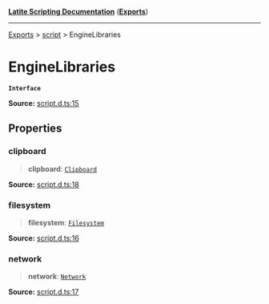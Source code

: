 [**Latite Scripting Documentation**](../../README.md) ([**Exports**](../../exports.md))

---

[Exports](../../exports.md) > [script](../index.md) > EngineLibraries

# EngineLibraries

**`Interface`**

**Source:** [script.d.ts:15](https://github.com/LatiteScripting/latitescripting.github.io/blob/a89f467/definitions/script.d.ts#L15)

## Properties

### clipboard

> **clipboard**: [`Clipboard`](../../module.lib_clipboard/namespaces/namespace.include/interfaces/interface.Clipboard.md)

**Source:** [script.d.ts:18](https://github.com/LatiteScripting/latitescripting.github.io/blob/a89f467/definitions/script.d.ts#L18)

### filesystem

> **filesystem**: [`Filesystem`](../../module.lib_clipboard/namespaces/namespace.include/interfaces/interface.Filesystem.md)

**Source:** [script.d.ts:16](https://github.com/LatiteScripting/latitescripting.github.io/blob/a89f467/definitions/script.d.ts#L16)

### network

> **network**: [`Network`](../../module.lib_clipboard/namespaces/namespace.include/interfaces/interface.Network.md)

**Source:** [script.d.ts:17](https://github.com/LatiteScripting/latitescripting.github.io/blob/a89f467/definitions/script.d.ts#L17)
